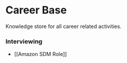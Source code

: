 # Career Base

Knowledge store for all career related activities.

### Interviewing
- [[Amazon SDM Role]]
